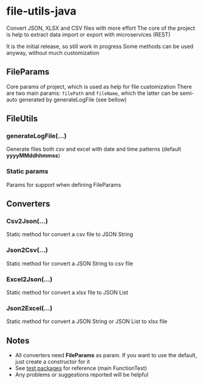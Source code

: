 # file-utils-java
Convert JSON, XLSX and CSV files with more effort
The core of the project is help to extract data import or export with microservices (REST)

It is the initial release, so still work in progress
Some methods can be used anyway, without much customization

## FileParams
Core params of project, which is used as help for file customization
There are two main params: `filePath` and `fileName`, which the latter can be semi-auto generated by generateLogFile (see bellow)

## FileUtils
### generateLogFile(...)
Generate files both csv and excel with date and time patterns (default **yyyyMMddhhmmss**)
### Static params
Params for support when defining FileParams

## Converters
### Csv2Json(...)
Static method for convert a csv file to JSON String
### Json2Csv(...)
Static method for convert a JSON String to csv file
### Excel2Json(...)
Static method for convert a xlsx file to JSON List
### Json2Excel(...)
Static method for convert a JSON String or JSON List to xlsx file

## Notes
- All converters need **FileParams** as param. If you want to use the default, just create a constructor for it
- See [test packages](src/test/java) for reference (main FunctionTest)
- Any problems or suggestions reported will be helpful
